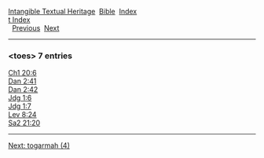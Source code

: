 [Intangible Textual Heritage](../../index)  [Bible](../index) 
[Index](index)   
[t Index](_t_)  
  [Previous](c11645)  [Next](c11647) 

------------------------------------------------------------------------

### &lt;toes&gt; 7 entries

[Ch1 20:6](../kjv/ch1020.htm#006)  
[Dan 2:41](../kjv/dan002.htm#041)  
[Dan 2:42](../kjv/dan002.htm#042)  
[Jdg 1:6](../kjv/jdg001.htm#006)  
[Jdg 1:7](../kjv/jdg001.htm#007)  
[Lev 8:24](../kjv/lev008.htm#024)  
[Sa2 21:20](../kjv/sa2021.htm#020)  

------------------------------------------------------------------------

[Next: togarmah (4)](c11647)
